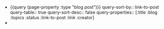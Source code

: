 - {{query (page-property :type "blog post")}}
  query-sort-by:: link-to-post
  query-table:: true
  query-sort-desc:: false
  query-properties:: [:title :blog :topics :status :link-to-post :link :creator]
-